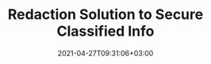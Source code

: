 ---
############################# Static ############################
layout: "product"
date: 2021-04-27T09:31:06+03:00
draft: false

############################# Head ############################
head_title: "Document Redaction Solution | On Premise APIs & Free App"
head_description: "Remove, redact or hide metadata and text content in MS Office Word documents, Excel spreadsheets, PowerPoint presentations, PDF and image file formats."

############################# Header ############################
title: "Redaction Solution to Secure Classified Info"
description: "‎Hide or remove private information from Microsoft Office documents, spreadsheets, presentations, PDF and images.‎"

############################# APIs ###############################
apis:
  enable: true

  api:
    # api loop
    - title: "GroupDocs.Redaction On Premise APIs Include"
      link: "/redaction"
      label: "View All On Premise APIs"
      api_product:
        # api_product loop
        - link: "/redaction/net"
          img_alt: "GroupDocs.Redaction for .NET"
          image: "https://www.groupdocs.cloud/templates/groupdocs/images/product-logos/groupdocs-redaction-net.png"
          product: "GroupDocs.Redaction for"
          platform: ".NET"
          content: "On Premise .NET API to hide or remove the content and metadata from your personal documents."

        # api_product loop
        - link: "/redaction/java"
          img_alt: "GroupDocs.Redaction for Java"
          image: "https://www.groupdocs.cloud/templates/groupdocs/images/product-logos/groupdocs-redaction-java.png"
          product: "GroupDocs.Redaction for"
          platform: "Java"
          content: "On Premise Java APIs to remove or hide text from content and metadata of supported file formats."

    # api loop
    - title: "GroupDocs.Redaction Cross Platform Apps Include"
      link: "https://products.groupdocs.app/redaction"
      label: "View All Cross Platform Apps"
      api_product:
        # api_product loop
        - link: "https://products.groupdocs.app/redaction/total"
          img_alt: "GroupDocs.Redaction Total"
          image: "https://www.aspose.cloud/templates/asposeapp/images/products/logo/aspose_redaction-app.png"
          product: "GroupDocs.Redaction"
          platform: "Total"
          content: "Single app to redact sensitive information from Word, Excel, PowerPoint, PDF and many other types of documents."

        # api_product loop
        - link: "https://products.groupdocs.app/redaction/docx"
          img_alt: "GroupDocs.Redaction DOCX"
          image: "https://www.aspose.cloud/templates/groupdocsapp/images/products/logo/groupdocs_words-app.png"
          product: "GroupDocs.Redaction"
          platform: "DOCX"
          content: "Redact information from Word documents using any web browser."

        # api_product loop
        - link: "https://products.groupdocs.app/redaction/pdf"
          img_alt: "GroupDocs.Redaction PDF"
          image: "https://www.aspose.cloud/templates/groupdocsapp/images/products/logo/groupdocs_pdf-app.png"
          product: "GroupDocs.Redaction"
          platform: "PDF"
          content: "Expunge content from your PDF documents online for free."

############################# Back to top ###############################
back_to_top:
  enable: true
---